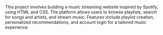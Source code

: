 This project involves building a music streaming website inspired by Spotify, using HTML and CSS. The platform allows users to browse playlists, search for songs and artists, and stream music. Features include playlist creation, personalized recommendations, and account login for a tailored music experience.
